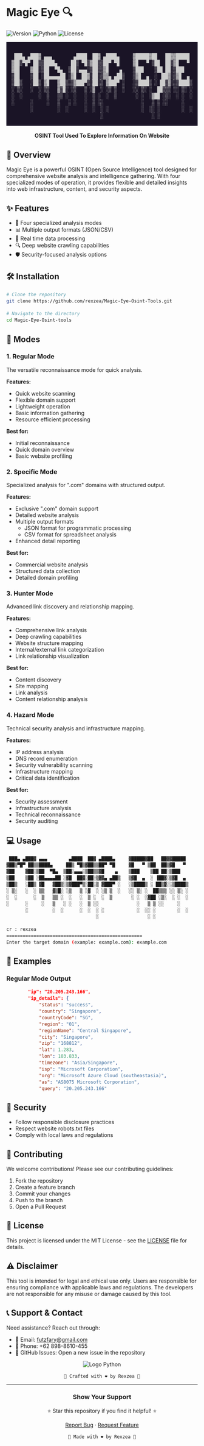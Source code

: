 # Magic Eye 🔍
![Version](https://img.shields.io/badge/version-1.0.0-blue.svg)
![Python](https://img.shields.io/badge/python-3.6+-green.svg)
![License](https://img.shields.io/badge/license-MIT-orange.svg)

<div align="center">
  <img src="/assets/magiceye.png" alt="Magic Eye Logo">
  <p><strong>OSINT Tool Used To Explore Information On Website</strong></p>
</div>

 
## 🌟 Overview

Magic Eye is a powerful OSINT (Open Source Intelligence) tool designed for comprehensive website analysis and intelligence gathering. With four specialized modes of operation, it provides flexible and detailed insights into web infrastructure, content, and security aspects.

## ✨ Features

- 🚀 Four specialized analysis modes
- 📊 Multiple output formats (JSON/CSV)
- 🔄 Real time data processing
- 🔍 Deep website crawling capabilities
- 🛡️ Security-focused analysis options

## 🛠️ Installation

```bash
# Clone the repository
git clone https://github.com/rexzea/Magic-Eye-Osint-Tools.git

# Navigate to the directory
cd Magic-Eye-Osint-tools

```

## 🎯 Modes

### 1. Regular Mode
The versatile reconnaissance mode for quick analysis.

**Features:**
- Quick website scanning
- Flexible domain support
- Lightweight operation
- Basic information gathering
- Resource efficient processing

**Best for:**
- Initial reconnaissance
- Quick domain overview
- Basic website profiling

### 2. Specific Mode
Specialized analysis for ".com" domains with structured output.

**Features:**
- Exclusive ".com" domain support
- Detailed website analysis
- Multiple output formats
  - JSON format for programmatic processing
  - CSV format for spreadsheet analysis
- Enhanced detail reporting

**Best for:**
- Commercial website analysis
- Structured data collection
- Detailed domain profiling

### 3. Hunter Mode
Advanced link discovery and relationship mapping.

**Features:**
- Comprehensive link analysis
- Deep crawling capabilities
- Website structure mapping
- Internal/external link categorization
- Link relationship visualization

**Best for:**
- Content discovery
- Site mapping
- Link analysis
- Content relationship analysis

### 4. Hazard Mode
Technical security analysis and infrastructure mapping.

**Features:**
- IP address analysis
- DNS record enumeration
- Security vulnerability scanning
- Infrastructure mapping
- Critical data identification

**Best for:**
- Security assessment
- Infrastructure analysis
- Technical reconnaissance
- Security auditing

## 💻 Usage

```bash
 ███▄ ▄███▓ ▄▄▄        ▄████  ██▓ ▄████▄     ▓█████▓██   ██▓▓█████ 
▓██▒▀█▀ ██▒▒████▄     ██▒ ▀█▒▓██▒▒██▀ ▀█     ▓█   ▀ ▒██  ██▒▓█   ▀ 
▓██    ▓██░▒██  ▀█▄  ▒██░▄▄▄░▒██▒▒▓█    ▄    ▒███    ▒██ ██░▒███   
▒██    ▒██ ░██▄▄▄▄██ ░▓█  ██▓░██░▒▓▓▄ ▄██▒   ▒▓█  ▄  ░ ▐██▓░▒▓█  ▄ 
▒██▒   ░██▒ ▓█   ▓██▒░▒▓███▀▒░██░▒ ▓███▀ ░   ░▒████▒ ░ ██▒▓░░▒████▒
░ ▒░   ░  ░ ▒▒   ▓▒█░ ░▒   ▒ ░▓  ░ ░▒ ▒  ░   ░░ ▒░ ░  ██▒▒▒ ░░ ▒░ ░
░  ░      ░  ▒   ▒▒ ░  ░   ░  ▒ ░  ░  ▒       ░ ░  ░▓██ ░▒░  ░ ░  ░
░      ░     ░   ▒   ░ ░   ░  ▒ ░░              ░   ▒ ▒ ░░     ░   
       ░         ░  ░      ░  ░  ░ ░            ░  ░░ ░        ░  ░
                                 ░                  ░ ░

cr : rexzea
==================================================
Enter the target domain (example: example.com): example.com
```

## 📝 Examples

### Regular Mode Output
```json
        "ip": "20.205.243.166",
        "ip_details": {
            "status": "success",
            "country": "Singapore",
            "countryCode": "SG",
            "region": "01",
            "regionName": "Central Singapore",
            "city": "Singapore",
            "zip": "168812",
            "lat": 1.283,
            "lon": 103.833,
            "timezone": "Asia/Singapore",
            "isp": "Microsoft Corporation",
            "org": "Microsoft Azure Cloud (southeastasia)",
            "as": "AS8075 Microsoft Corporation",
            "query": "20.205.243.166"
```


## 🔐 Security

- Follow responsible disclosure practices
- Respect website robots.txt files
- Comply with local laws and regulations

## 🤝 Contributing

We welcome contributions! Please see our contributing guidelines:

1. Fork the repository
2. Create a feature branch
3. Commit your changes
4. Push to the branch
5. Open a Pull Request

## 📄 License

This project is licensed under the MIT License - see the [LICENSE](LICENSE) file for details.

## ⚠️ Disclaimer

This tool is intended for legal and ethical use only. Users are responsible for ensuring compliance with applicable laws and regulations. The developers are not responsible for any misuse or damage caused by this tool.


## 📞 Support & Contact
Need assistance? Reach out through:
- 📧 Email: [futzfary@gmail.com](mailto:futzfary@gmail.com)
- 📱 Phone: +62 898-8610-455
- 💬 GitHub Issues: Open a new issue in the repository

<div align="center">

![Logo Python](https://upload.wikimedia.org/wikipedia/commons/c/c3/Python-logo-notext.svg)

```
🌟 Crafted with ❤️ by Rexzea 🌟
```
</div>

---

<div align="center">

### Show Your Support
⭐ Star this repository if you find it helpful! ⭐

[Report Bug](https://github.com/rexzea/Magic-Eye-Osint-Tools/issues) · [Request Feature](https://github.com/rexzea/Magic-Eye-Osint-Tools/issues)
```
🌟 Made with ❤️ by Rexzea 🌟
```

</div>
